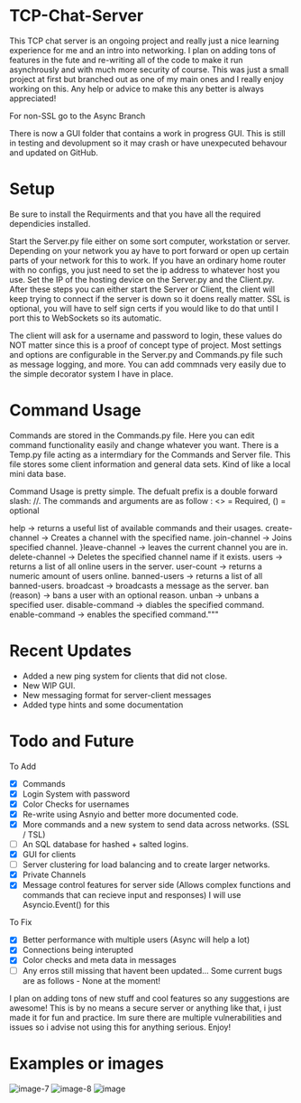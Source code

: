 # TCP-Chat-Server
This TCP chat server is an ongoing project and really just a nice learning experience for me and an intro into networking. I plan on adding tons of features in the fute and re-writing all of the code to make it run asynchrously and with much more security of course. This was just a small project at first but branched out as one of my main ones and I really enjoy working on this. Any help or advice to make this any better is always appreciated!

For non-SSL go to the Async Branch

There is now a GUI folder that contains a work in progress GUI. This is still in testing and devolupment so it may crash or have unexpecuted behavour and updated on GitHub.

# Setup

Be sure to install the Requirments and that you have all the required dependicies installed.

Start the Server.py file either on some sort computer, workstation or server. Depending on your network you ay have to port forward or open up certain parts of your network for this to work. If you have an ordinary home router with no configs, you just need to set the ip address to whatever host you use. Set the IP of the hosting device on the Server.py and the Client.py. 
After these steps you can either start the Server or Client, the client will keep trying to connect if the server is down so it doens really matter. 
SSL is optional, you will have to self sign certs if you would like to do that until I port this to WebSockets so its automatic. 

The client will ask for a username and password to login, these values do NOT matter since this is a proof of concept type of project. 
Most settings and options are configurable in the Server.py and Commands.py file such as message logging, and more. 
You can add commnads very easily due to the simple decorator system I have in place. 

# Command Usage
Commands are stored in the Commands.py file. Here you can edit command functionality easily and change whatever you want. There is a Temp.py file acting as a intermdiary for the Commands and Server file. This file stores some client information and general data sets. Kind of like a local mini data base. 

Command Usage is pretty simple. The defualt prefix is a double forward slash: //. The commands and arguments are as follow :
<> = Required, () = optional

help   ->  returns a useful list of available commands and their usages.
create-channel <channel name>  ->   Creates a channel with the specified name.
join-channel <channel name>   ->  Joins specified channel.
}leave-channel  ->  leaves the current channel you are in. 
delete-channel <channel name>   ->  Deletes the specified channel name if it exists.
users  ->  returns a list of all online users in the server.
user-count     ->  returns a numeric amount of users online.
banned-users   ->  returns a list of all banned-users.
broadcast <message>    ->  broadcasts a message as the server.
ban <username> (reason)    ->  bans a user with an optional reason.
unban <username> ->    unbans a specified user.
disable-command <command name>     ->  diables the specified command.
enable-command <command name>  ->  enables the specified command."""


# Recent Updates
- Added a new ping system for clients that did not close.
- New WIP GUI.
- New messaging format for server-client messages
- Added type hints and some documentation

# Todo and Future
To Add
- [x] Commands
- [x] Login System with password
- [x] Color Checks for usernames 
- [x] Re-write using Asnyio and better more documented code.
- [x] More commands and a new system to send data across networks. (SSL / TSL)
- [ ] An SQL database for hashed + salted logins.
- [X] GUI for clients
- [ ] Server clustering for load balancing and to create larger networks.
- [X] Private Channels
- [X] Message control features for server side (Allows complex functions and commands that can recieve input and responses) I will use Asyncio.Event() for this 

To Fix
- [x] Better performance with multiple users (Async will help a lot)
- [x] Connections being interupted
- [x] Color checks and meta data in messages
- [ ] Any erros still missing that havent been updated...
Some current bugs are as follows -
  None at the moment!
  
I plan on adding tons of new stuff and cool features so any suggestions are awesome! This is by no means a secure server or anything like that, i just made it for fun and practice. Im sure there are multiple vulnerabilities and issues so i advise not using this for anything serious.
Enjoy!


# Examples or images
![image-7](https://github.com/TheRealRedRiver559/Asyncio-TCP/assets/80642468/6b9ec54d-2600-4f8f-a9ec-5c51e41558d7)
![image-8](https://github.com/TheRealRedRiver559/Asyncio-TCP/assets/80642468/8460739d-17d7-4ff9-b333-d977a07d3e4a)
![image](https://github.com/TheRealRedRiver559/Asyncio-TCP/assets/80642468/e4103b6e-90ef-4f5f-bbb3-cd3d69b4f935)


